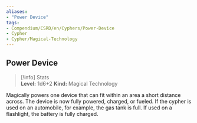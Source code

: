 ```yaml
---
aliases:
- "Power Device"
tags:
- Compendium/CSRD/en/Cyphers/Power-Device
- Cypher
- Cypher/Magical-Technology
---
```

  
## Power Device 
>[!info] Stats  
> **Level:** 1d6+2 
> **Kind:** Magical Technology
  
Magically powers one device that can fit within an area a short distance across. The device is now fully powered, charged, or fueled. If the cypher is used on an automobile, for example, the gas tank is full. If used on a flashlight, the battery is fully charged. 
